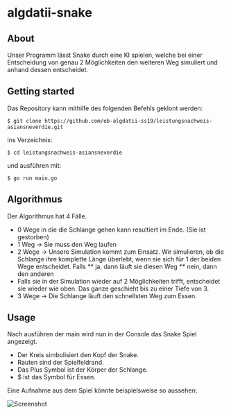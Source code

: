 # algdatii-snake

## About

Unser Programm lässt Snake durch eine KI spielen, welche bei einer Entscheidung von genau 2 Möglichkeiten den weiteren Weg simuliert und anhand dessen entscheidet.

## Getting started

Das Repository kann mithilfe des folgenden Befehls geklont werden:

```
$ git clone https://github.com/ob-algdatii-ss19/leistungsnachweis-asiansneverdie.git
```

ins Verzeichnis:

```
$ cd leistungsnachweis-asiansneverdie
```

und ausführen mit:

```
$ go run main.go
```

## Algorithmus

Der Algorithmus hat 4 Fälle.
* 0 Wege in die die Schlange gehen kann resultiert im Ende. (Sie ist gestorben)
* 1 Weg -> Sie muss den Weg laufen
* 2 Wege -> Unsere Simulation kommt zum Einsatz. Wir simulieren, ob die Schlange ihre komplette Länge überlebt, wenn sie sich für 1 der beiden Wege entscheidet. Falls 
** ja, dann läuft sie diesen Weg
** nein, dann den anderen
* Falls sie in der Simulation wieder auf 2 Möglichkeiten trifft, entscheidet sie wieder wie oben. Das ganze geschieht bis zu einer Tiefe von 3.
* 3 Wege -> Die Schlange läuft den schnellsten Weg zum Essen.

## Usage

Nach ausführen der main wird nun in der Console das Snake Spiel angezeigt.

* Der Kreis simbolisiert den Kopf der Snake.
* Rauten sind der Spielfeldrand. 
* Das Plus Symbol ist der Körper der Schlange.
* $ ist das Symbol für Essen.

Eine Aufnahme aus dem Spiel könnte beispielsweise so aussehen:

![Screenshot](https://github.com/ob-algdatii-ss19/leistungsnachweis-asiansneverdie/tree/feature/readme/snake_game.png)
